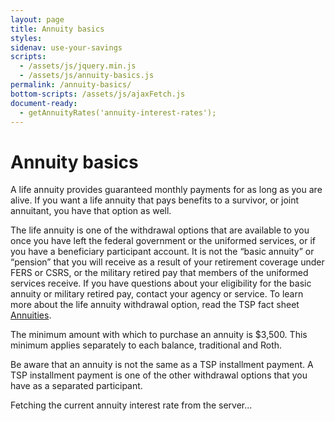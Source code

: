 ```yaml
---
layout: page
title: Annuity basics
styles:
sidenav: use-your-savings
scripts:
  - /assets/js/jquery.min.js
  - /assets/js/annuity-basics.js
permalink: /annuity-basics/
bottom-scripts: /assets/js/ajaxFetch.js
document-ready:
  - getAnnuityRates('annuity-interest-rates');
---
```


# Annuity basics

A life annuity provides guaranteed monthly payments for as long as you are alive. If you want a life annuity that pays benefits to a survivor, or joint annuitant, you have that option as well.

The life annuity is one of the withdrawal options that are available to you once you have left the federal government or the uniformed services, or if you have a beneficiary participant account. It is not the “basic annuity” or “pension” that you will receive as a result of your retirement coverage under FERS or CSRS, or the military retired pay that members of the uniformed services receive. If you have questions about your eligibility for the basic annuity or military retired pay, contact your agency or service. To learn more about the life annuity withdrawal option, read the TSP fact sheet [Annuities](https://www.tsp.gov/PDF/formspubs/tspfs24.pdf).

The minimum amount with which to purchase an annuity is $3,500. This minimum applies separately to each balance, traditional and Roth.

Be aware that an annuity is not the same as a TSP installment payment. A TSP installment payment is one of the other withdrawal options that you have as a separated participant.

<span id="annuity-interest-rates">
  Fetching the current annuity interest rate from the server...
</span>

<!-- CONTENT END -->
